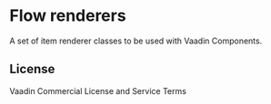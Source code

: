 # Flow renderers

A set of item renderer classes to be used with Vaadin Components.

## License

Vaadin Commercial License and Service Terms
